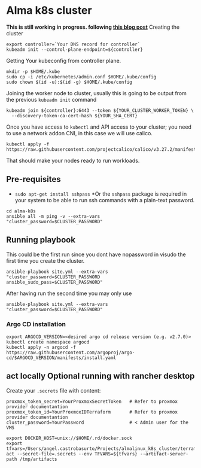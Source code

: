 # Alma k8s cluster
**This is still working in progress. following [this blog post](https://www.linuxtechi.com/install-kubernetes-on-rockylinux-almalinux/)**
Creating the cluster

```
export controller=`Your DNS record for controller`
kubeadm init --control-plane-endpoint=${controller}
```

Getting Your kubeconfig from controller plane.

```
mkdir -p $HOME/.kube
sudo cp -i /etc/kubernetes/admin.conf $HOME/.kube/config
sudo chown $(id -u):$(id -g) $HOME/.kube/config
```
Joining the worker node to cluster, usually this is going to be output from the previous `kubeadm init` command

```
kubeadm join ${controller}:6443 --token ${YOUR_CLUSTER_WORKER_TOKEN} \
  --discovery-token-ca-cert-hash ${YOUR_SHA_CERT}
```

Once you have access to `kubectl` and API access to your cluster; you need to use a network addon CNI, in this case we will use calico.
```
kubectl apply -f https://raw.githubusercontent.com/projectcalico/calico/v3.27.2/manifests/calico.yaml
```

That should make your nodes ready to run workloads.

## Pre-requisites
- `sudo apt-get install sshpass` *Or the `sshpass` package is required in your system to be able to run ssh commands with a plain-text password.

```
cd alma-k8s
ansible all -m ping -v --extra-vars "cluster_password=$CLUSTER_PASSWORD"
```

## Running playbook
This could be the first run since you dont have nopassword in visudo the first time you create the cluster.
```
ansible-playbook site.yml --extra-vars "cluster_password=$CLUSTER_PASSWORD ansible_sudo_pass=$CLUSTER_PASSWORD"
```
After having run the second time you may only use
```
ansible-playbook site.yml --extra-vars "cluster_password=$CLUSTER_PASSWORD"
```

### Argo CD installation

```
export ARGOCD_VERSION=<desired argo cd release version (e.g. v2.7.0)>
kubectl create namespace argocd
kubectl apply -n argocd -f https://raw.githubusercontent.com/argoproj/argo-cd/$ARGOCD_VERSION/manifests/install.yaml
```


## act locally Optional running with rancher desktop

Create your `.secrets` file with content:
```
proxmox_token_secret=YourProxmoxSecretToken   # Refer to proxmox provider documentantion
proxmox_token_id=YourProxmoxIDTerraform       # Refer to proxmox provider documentantion
cluster_password=YourPassword                 # < Admin user for the VMS
```

```
export DOCKER_HOST=unix://$HOME/.rd/docker.sock
export tfvars=/Users/angel.castrobasurto/Projects/almalinux_k8s_cluster/terraform/clusters/proxmox/env/homelab/terraform.tfvars
act --secret-file=.secrets --env TFVARS=${tfvars} --artifact-server-path /tmp/artifacts
```
